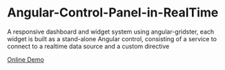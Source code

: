 # Angular-Control-Panel-in-RealTime
A responsive dashboard and widget system using angular-gridster, each widget is built as a stand-alone Angular control, consisting of a service to connect to a realtime data source and a custom directive 

[Online Demo](http://aeron1sh.github.io/Angular-Control-Panel-in-RealTime/#/dashboard)
